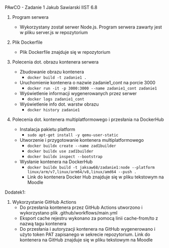 PAwCO - Zadanie 1
Jakub Sawiarski IIST 6.8

1. Program serwera
   - Wykorzystany został serwer Node.js. Program serwera zawarty jest w pliku server.js w repozytorium

2. Plik Dockerfile
   - Plik Dockerfile znajduje się w repozytorium

3. Polecenia dot. obrazu kontenera serwera
   - Zbudowanie obrazu kontenera
     - ```docker build -t zadanie1 .```
   - Uruchomienie kontenera o nazwie zadanie1_cont na porcie 3000
     - ```docker run -it -p 3000:3000 --name zadanie1_cont zadanie1```
   - Wyświetlenie informacji wygenerowanych przez serwer
     - ```docker logs zadanie1_cont```
   - Wyświetlenie info dot. warstw obrazu
     - ```docker history zadanie1```

4. Polecenia dot. kontenera multiplatformowego i przesłania na DockerHub
   - Instalacja pakietu platform
     - ```sudo apt-get install -y qemu-user-static```
   - Utworzenie i przygotowanie kontenera multiplatformowego
     - ```docker buildx create --name zad1builder```
     - ```docker buildx use zad1builder```
     - ```docker buildx inspect --bootstrap```
   - Wysłanie kontenera na DockerHub
     - ```docker buildx build -t jaksaw68/zadanie1:node --platform linux/arm/v7,linux/arm64/v8,linux/amd64 --push .```
     - Link do kontenera Docker Hub znajduje się w pliku tekstowym na Moodle

Dodatek1:
 1. Wykorzystanie GitHub Actions
    - Do przesłania kontenera przez GitHub Actions utworzono i wykorzystano plik .github/workflows/main.yml
    - Eksport cache rejestru wykonano za pomocą linii cache-from/to z nazwą tagu kontenera 
    - Do przesłania i autoryzacji kontenera na GitHub wygenerowano i użyto token PAT zapisanego w sekrecie repozytorium. Link do kontenera na GitHub znajduje się w pliku tekstowym na Moodle



